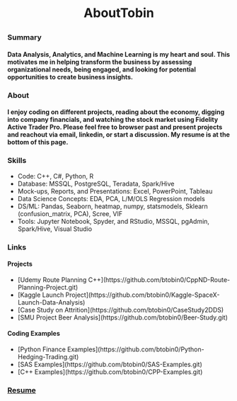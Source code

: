 # <p align="center"> AboutTobin </p>


### Summary
#### Data Analysis, Analytics, and Machine Learning is my heart and soul. This motivates me in helping transform the business by assessing organizational needs, being engaged, and looking for potential opportunities to create business insights.



### About
#### I enjoy coding on different projects, reading about the economy, digging into company financials, and watching the stock market using Fidelity Active Trader Pro. Please feel free to browser past and present projects and reachout via email, linkedin, or start a discussion. My resume is at the bottom of this page.


### Skills
<ul> 
<li>Code: C++, C#, Python, R</li>
<li>Database: MSSQL, PostgreSQL, Teradata, Spark/Hive</li>
<li>Mock-ups, Reports, and Presentations: Excel, PowerPoint, Tableau</li>
<li>Data Science Concepts: EDA, PCA, L/M/OLS Regression models</li>
<li>DS/ML: Pandas, Seaborn, heatmap, numpy, statsmodels, Sklearn (confusion_matrix, PCA), Scree, VIF</li>
<li>Tools: Jupyter Notebook, Spyder, and RStudio, MSSQL, pgAdmin, Spark/Hive, Visual Studio </li>
</ul>


### Links

#### Projects
<ul>
<li>[Udemy Route Planning C++](https://github.com/btobin0/CppND-Route-Planning-Project.git)</li>
<li>[Kaggle Launch Project](https://github.com/btobin0/Kaggle-SpaceX-Launch-Data-Analysis)</li>
<li>[Case Study on Attrition](https://github.com/btobin0/CaseStudy2DDS)</li>
<li>[SMU Project Beer Analysis](https://github.com/btobin0/Beer-Study.git)</li>
</ul>

#### Coding Examples
<ul>
<li>[Python Finance Examples](https://github.com/btobin0/Python-Hedging-Trading.git)</li>
<li>[SAS Examples](https://github.com/btobin0/SAS-Examples.git)</li>
<li>[C++ Examples](https://github.com/btobin0/CPP-Examples.git)</li>
</ul>


### [Resume](https://github.com/btobin0/About/blob/main/2023_BrianTobin_Resume.docx)

<br></br>

